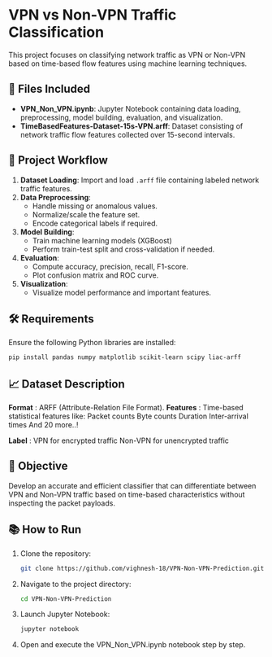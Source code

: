 
# VPN vs Non-VPN Traffic Classification

This project focuses on classifying network traffic as VPN or Non-VPN based on time-based flow features using machine learning techniques.

## 📂 Files Included

- **VPN_Non_VPN.ipynb**: Jupyter Notebook containing data loading, preprocessing, model building, evaluation, and visualization.
- **TimeBasedFeatures-Dataset-15s-VPN.arff**: Dataset consisting of network traffic flow features collected over 15-second intervals.

## 🚀 Project Workflow

1. **Dataset Loading**: Import and load `.arff` file containing labeled network traffic features.
2. **Data Preprocessing**:
   - Handle missing or anomalous values.
   - Normalize/scale the feature set.
   - Encode categorical labels if required.
3. **Model Building**:
   - Train machine learning models (XGBoost)
   - Perform train-test split and cross-validation if needed.
4. **Evaluation**:
   - Compute accuracy, precision, recall, F1-score.
   - Plot confusion matrix and ROC curve.
5. **Visualization**:
   - Visualize model performance and important features.

## 🛠️ Requirements

Ensure the following Python libraries are installed:

```bash
pip install pandas numpy matplotlib scikit-learn scipy liac-arff
```

## 📈 Dataset Description

**Format** : ARFF (Attribute-Relation File Format).
**Features** : Time-based statistical features like:
Packet counts
Byte counts
Duration
Inter-arrival times
And 20 more..!

**Label** : VPN for encrypted traffic
            Non-VPN for unencrypted traffic

## 🎯 Objective
Develop an accurate and efficient classifier that can differentiate between VPN and Non-VPN traffic based on time-based characteristics without inspecting the packet payloads.

## 📚 How to Run

1. Clone the repository:
   ```bash
   git clone https://github.com/vighnesh-18/VPN-Non-VPN-Prediction.git
   ```
2. Navigate to the project directory:
   ```bash
   cd VPN-Non-VPN-Prediction
   ```
3. Launch Jupyter Notebook:
   ```bash
   jupyter notebook
   ```
4. Open and execute the VPN_Non_VPN.ipynb notebook step by step.

